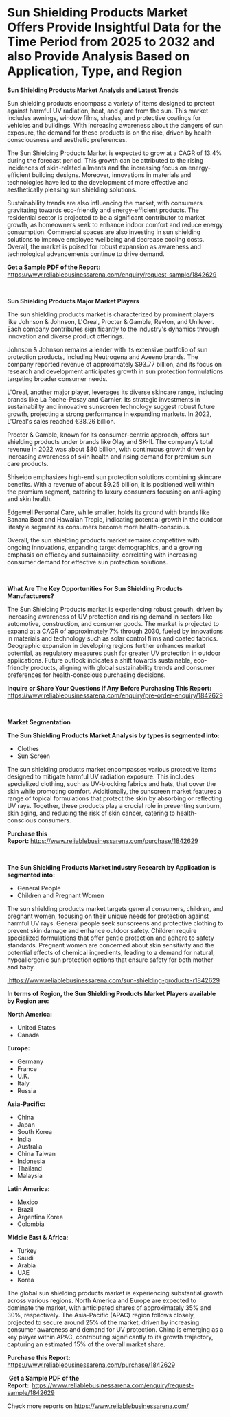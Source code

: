 <p><h1>Sun Shielding Products Market Offers Provide Insightful Data for the Time Period from 2025 to 2032 and also Provide Analysis Based on Application, Type, and Region</h1></p><p><strong>Sun Shielding Products Market Analysis and Latest Trends</strong></p>
<p><p>Sun shielding products encompass a variety of items designed to protect against harmful UV radiation, heat, and glare from the sun. This market includes awnings, window films, shades, and protective coatings for vehicles and buildings. With increasing awareness about the dangers of sun exposure, the demand for these products is on the rise, driven by health consciousness and aesthetic preferences.</p><p>The Sun Shielding Products Market is expected to grow at a CAGR of 13.4% during the forecast period. This growth can be attributed to the rising incidences of skin-related ailments and the increasing focus on energy-efficient building designs. Moreover, innovations in materials and technologies have led to the development of more effective and aesthetically pleasing sun shielding solutions. </p><p>Sustainability trends are also influencing the market, with consumers gravitating towards eco-friendly and energy-efficient products. The residential sector is projected to be a significant contributor to market growth, as homeowners seek to enhance indoor comfort and reduce energy consumption. Commercial spaces are also investing in sun shielding solutions to improve employee wellbeing and decrease cooling costs. Overall, the market is poised for robust expansion as awareness and technological advancements continue to drive demand.</p></p>
<p><strong>Get a Sample PDF of the Report:&nbsp;</strong> <a href="https://www.reliablebusinessarena.com/enquiry/request-sample/1842629?utm_campaign=3575&utm_medium=2&utm_source=Github&utm_content=ia&utm_term=26032025&utm_id=sun-shielding-products">https://www.reliablebusinessarena.com/enquiry/request-sample/1842629</a></p>
<p>&nbsp;</p>
<p><strong>Sun Shielding Products Major Market Players</strong></p>
<p><p>The sun shielding products market is characterized by prominent players like Johnson & Johnson, L'Oreal, Procter & Gamble, Revlon, and Unilever. Each company contributes significantly to the industry's dynamics through innovation and diverse product offerings.</p><p>Johnson & Johnson remains a leader with its extensive portfolio of sun protection products, including Neutrogena and Aveeno brands. The company reported revenue of approximately $93.77 billion, and its focus on research and development anticipates growth in sun protection formulations targeting broader consumer needs. </p><p>L'Oreal, another major player, leverages its diverse skincare range, including brands like La Roche-Posay and Garnier. Its strategic investments in sustainability and innovative sunscreen technology suggest robust future growth, projecting a strong performance in expanding markets. In 2022, L'Oreal's sales reached €38.26 billion.</p><p>Procter & Gamble, known for its consumer-centric approach, offers sun shielding products under brands like Olay and SK-II. The company’s total revenue in 2022 was about $80 billion, with continuous growth driven by increasing awareness of skin health and rising demand for premium sun care products.</p><p>Shiseido emphasizes high-end sun protection solutions combining skincare benefits. With a revenue of about $9.25 billion, it is positioned well within the premium segment, catering to luxury consumers focusing on anti-aging and skin health.</p><p>Edgewell Personal Care, while smaller, holds its ground with brands like Banana Boat and Hawaiian Tropic, indicating potential growth in the outdoor lifestyle segment as consumers become more health-conscious.</p><p>Overall, the sun shielding products market remains competitive with ongoing innovations, expanding target demographics, and a growing emphasis on efficacy and sustainability, correlating with increasing consumer demand for effective sun protection solutions.</p></p>
<p>&nbsp;</p>
<p><strong>What Are The Key Opportunities For Sun Shielding Products Manufacturers?</strong></p>
<p><p>The Sun Shielding Products market is experiencing robust growth, driven by increasing awareness of UV protection and rising demand in sectors like automotive, construction, and consumer goods. The market is projected to expand at a CAGR of approximately 7% through 2030, fueled by innovations in materials and technology such as solar control films and coated fabrics. Geographic expansion in developing regions further enhances market potential, as regulatory measures push for greater UV protection in outdoor applications. Future outlook indicates a shift towards sustainable, eco-friendly products, aligning with global sustainability trends and consumer preferences for health-conscious purchasing decisions.</p></p>
<p><strong>Inquire or Share Your Questions If Any Before Purchasing This Report:</strong> <a href="https://www.reliablebusinessarena.com/enquiry/pre-order-enquiry/1842629?utm_campaign=3575&utm_medium=2&utm_source=Github&utm_content=ia&utm_term=26032025&utm_id=sun-shielding-products">https://www.reliablebusinessarena.com/enquiry/pre-order-enquiry/1842629</a></p>
<p>&nbsp;</p>
<p><strong>Market Segmentation</strong></p>
<p><strong>The Sun Shielding Products Market Analysis by types is segmented into:</strong></p>
<p><ul><li>Clothes</li><li>Sun Screen</li></ul></p>
<p><p>The sun shielding products market encompasses various protective items designed to mitigate harmful UV radiation exposure. This includes specialized clothing, such as UV-blocking fabrics and hats, that cover the skin while promoting comfort. Additionally, the sunscreen market features a range of topical formulations that protect the skin by absorbing or reflecting UV rays. Together, these products play a crucial role in preventing sunburn, skin aging, and reducing the risk of skin cancer, catering to health-conscious consumers.</p></p>
<p><strong>Purchase this Report:&nbsp;</strong><a href="https://www.reliablebusinessarena.com/purchase/1842629?utm_campaign=3575&utm_medium=2&utm_source=Github&utm_content=ia&utm_term=26032025&utm_id=sun-shielding-products">https://www.reliablebusinessarena.com/purchase/1842629</a></p>
<p>&nbsp;</p>
<p><strong>The Sun Shielding Products Market Industry Research by Application is segmented into:</strong></p>
<p><ul><li>General People</li><li>Children and Pregnant Women</li></ul></p>
<p><p>The sun shielding products market targets general consumers, children, and pregnant women, focusing on their unique needs for protection against harmful UV rays. General people seek sunscreens and protective clothing to prevent skin damage and enhance outdoor safety. Children require specialized formulations that offer gentle protection and adhere to safety standards. Pregnant women are concerned about skin sensitivity and the potential effects of chemical ingredients, leading to a demand for natural, hypoallergenic sun protection options that ensure safety for both mother and baby.</p></p>
<p><a href="https://www.reliablebusinessarena.com/sun-shielding-products-r1842629?utm_campaign=3575&utm_medium=2&utm_source=Github&utm_content=ia&utm_term=26032025&utm_id=sun-shielding-products">&nbsp;https://www.reliablebusinessarena.com/sun-shielding-products-r1842629</a></p>
<p><strong>In terms of Region, the Sun Shielding Products Market Players available by Region are:</strong></p>
<p>
    <p> <strong> North America: </strong>
        <ul>
            <li>United States</li>
            <li>Canada</li>
        </ul>
        </p> 
    <p> <strong> Europe: </strong>
        <ul>
            <li>Germany</li>
            <li>France</li>
            <li>U.K.</li>
            <li>Italy</li>
            <li>Russia</li>
        </ul>
        </p> 
    <p> <strong> Asia-Pacific: </strong>
        <ul>
            <li>China</li>
            <li>Japan</li>
            <li>South Korea</li>
            <li>India</li>
            <li>Australia</li>
            <li>China Taiwan</li>
            <li>Indonesia</li>
            <li>Thailand</li>
            <li>Malaysia</li>
        </ul>
        </p> 
    <p> <strong> Latin America: </strong>
        <ul>
            <li>Mexico</li>
            <li>Brazil</li>
            <li>Argentina Korea</li>
            <li>Colombia</li>
        </ul>
        </p> 
    <p> <strong> Middle East & Africa: </strong>
        <ul>
            <li>Turkey</li>
            <li>Saudi</li>
            <li>Arabia</li>
            <li>UAE</li>
            <li>Korea</li>
        </ul>
    </p>
    </p>
<p><p>The global sun shielding products market is experiencing substantial growth across various regions. North America and Europe are expected to dominate the market, with anticipated shares of approximately 35% and 30%, respectively. The Asia-Pacific (APAC) region follows closely, projected to secure around 25% of the market, driven by increasing consumer awareness and demand for UV protection. China is emerging as a key player within APAC, contributing significantly to its growth trajectory, capturing an estimated 15% of the overall market share.</p></p>
<p><strong>Purchase this Report: </strong><a href="https://www.reliablebusinessarena.com/purchase/1842629?utm_campaign=3575&utm_medium=2&utm_source=Github&utm_content=ia&utm_term=26032025&utm_id=sun-shielding-products">https://www.reliablebusinessarena.com/purchase/1842629</a></p>
<p>&nbsp;<strong>Get a Sample PDF of the Report:&nbsp;&nbsp;</strong><a href="https://www.reliablebusinessarena.com/enquiry/request-sample/1842629?utm_campaign=3575&utm_medium=2&utm_source=Github&utm_content=ia&utm_term=26032025&utm_id=sun-shielding-products">https://www.reliablebusinessarena.com/enquiry/request-sample/1842629</a></p>
<p><strong></strong></p>
<p>Check more reports on <a href="https://www.reliablebusinessarena.com/?utm_campaign=3575&utm_medium=2&utm_source=Github&utm_content=ia&utm_term=26032025&utm_id=sun-shielding-products">https://www.reliablebusinessarena.com/</a></p>